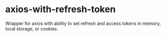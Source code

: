# axios-with-refresh-token
Wrapper for axios with ability to set refresh and access tokens in memory, local storage, or cookies.
